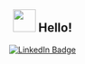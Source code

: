 <div id="header" align="center">
  <h2><img src="https://www.icegif.com/wp-content/uploads/2023/01/icegif-130.gif" width="40"/> Hello!</h2>
</div>

<div id="badges" align="center">
  <a href="https://www.linkedin.com/in/travisthio/">
  <img src="https://img.shields.io/badge/LinkedIn-blue?style=for-the-badge&logo=linkedin&logoColor=white" alt="LinkedIn Badge"/></a>
</div>
